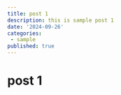 ```yaml
---
title: post 1
description: this is sample post 1
date: '2024-09-26'
categories:
 - sample
published: true
---
```


# post 1
